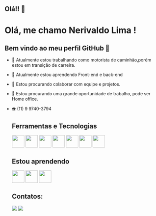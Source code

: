 ## Olá!! 👋

<!--
**LimaNerivaldo/LimaNerivaldo** is a ✨ _special_ ✨ repository because its `README.md` (this file) appears on your GitHub profile.

Here are some ideas to get you started:

- 🔭 I’m currently working on ...
- 🌱 I’m currently learning ...
- 👯 I’m looking to collaborate on ...
- 🤔 I’m looking for help with ...
- 💬 Ask me about ...
- 📫 How to reach me: ...
- 😄 Pronouns: ...
- ⚡ Fun fact: ...
-->
# Olá, me chamo Nerivaldo Lima !
## Bem vindo ao meu perfil GitHub 👋
- 🔭 Atualmente estou trabalhando como motorista de caminhão,porém estou em transição de carreira.
- 🌱 Atualmente estou aprendendo Front-end e back-end
- 👯 Estou procurando colaborar com equipe e projetos.
- 🤔 Estou procurando uma grande oportunidade de trabalho, pode ser Home office.
- ☎️ (11) 9 9740-3794
  ## Ferramentas e Tecnologias
  <img loading="lazy" src="https://cdn.jsdelivr.net/gh/devicons/devicon/icons/git/git-original.svg" width="40" height="40"/>
  <img loading="lazy" src="https://cdn.jsdelivr.net/gh/devicons/devicon@latest/icons/html5/html5-original.svg" width="40" height="40" />
  <img loading="lazy" src="https://cdn.jsdelivr.net/gh/devicons/devicon@latest/icons/css3/css3-original.svg" width="40" height="40" />
  <img loading="lazy" src="https://cdn.jsdelivr.net/gh/devicons/devicon@latest/icons/figma/figma-original.svg" width="40" height="40" />
  <img loading="lazy" src="https://cdn.jsdelivr.net/gh/devicons/devicon@latest/icons/github/github-original-wordmark.svg" width="40" height="40" />
  <img loading="lazy" src="https://cdn.jsdelivr.net/gh/devicons/devicon@latest/icons/javascript/javascript-original.svg" width="40" height="40"  />
  <img loading="lazy" src="https://cdn.jsdelivr.net/gh/devicons/devicon@latest/icons/powershell/powershell-original.svg"  width="40" height="40"  />

  ## Estou aprendendo
    <img loading="lazy" src="https://cdn.jsdelivr.net/gh/devicons/devicon@latest/icons/react/react-original.svg" width="40" height="40" />
    <img loading="lazy" src="https://cdn.jsdelivr.net/gh/devicons/devicon@latest/icons/javascript/javascript-original.svg" width="40" height="40"  />
    <img loading="lazy" src="https://cdn.jsdelivr.net/gh/devicons/devicon@latest/icons/nodejs/nodejs-original.svg" width="40" height="40" />
          

    ## Contatos:
  <a href = "mailto:limaphp43@gmail"><img loading="lazy" src="https://img.shields.io/badge/Gmail-D14836?style=for-the-badge&logo=gmail&logoColor=white" target="_blank"></a>
  <a href="https://www.linkedin.com/in/https://www.linkedin.com/in/nerivaldo-lima-9a3687b2/" target="_blank"><img loading="lazy" src="https://img.shields.io/badge/-LinkedIn-%230077B5?style=for-the-badge&logo=linkedin&logoColor=white" target="_blank"></a>   

